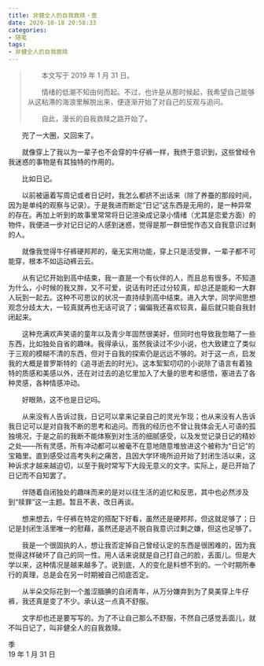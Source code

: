 ```yaml
---
title: 非健全人的自我救赎・壹
date: 2020-10-18 20:58:33
categories: 
- 随笔
tags: 
- 非健全人的自我救赎
---
```


> 　　本文写于 2019 年 1 月 31 日。
>
> 　　情绪的低潮不知由何而起。不过，也许是从那时候起，我希望自己能够从这粘滞的海浪里解脱出来，便逐渐开始了对自己的反观与追问。
>
> 　　自此，漫长的自我救赎之路开始了。

　　兜了一大圈，又回来了。  

　　就像穿上了我以为一辈子也不会穿的牛仔裤一样，我终于意识到，这些曾经令我迷惑的事物是有其独特的作用的。

　　比如日记。

<!--more-->

　　以前被逼着写周记或者日记时，我怎么都挤不出话来（除了养蚕的那段时间，因为是单纯的观察与记录）。于是我进而断定“日记”这东西是无用的，是一种异常的存在。再加上听到的故事里常常将日记渲染成记录小情绪（尤其是恋爱方面）的物件，我便进一步对记日记的人感到迷惑，觉得是那一群忸怩作态又自我意识过剩的人。

　　就像我觉得牛仔裤硬邦邦的，毫无实用功能，穿上只是活受罪，一辈子都不可能穿，根本不如运动裤云云。

　　从有记忆开始到高中结束，我一直是一个有伙伴的人，而且总有很多。不知道为什么，小时候的我又胖，又不可爱，说话有时还过分较真，却总还是能和一大群人玩到一起去。这种不可思议的状况一直持续到高中结束。进入大学，同学间思想观念分歧太大，一较真就再也无话可说了；偏偏我还喜欢较真，最后就只能自我封闭起来。

　　这种充满欢声笑语的童年以及青少年固然很美好，但同时也导致我忽略了一些东西，比如独处自省的趣味。我得承认，虽然我读过不少小说，也大致建立了类似于三观的模糊不清的东西，但对于自我的探索仍是远远不够的。对于这一点，启发我的大概是普罗斯特的《追寻逝去的时光》。这本絮絮叨叨的小说除了语言有着独特的质感和美感以外，还在对过去的追忆里加入了大量的思考和感悟，塞进去了各种灵感，各种情感冲动。

　　好眼熟，这不也是日记吗。

　　从来没有人告诉过我，日记可以拿来记录自己的灵光乍现；也从来没有人告诉我日记可以是对自我不断的思考和追问。而我的经历也不曾让我体会无人可语的孤独境况，于是之前的我断不能体察到对生活的细腻感受，以及发觉记录日记的精妙之处——所有灵感，所有冲动都可以被毫不在意地随意堆放进这个被称为“日记”的宝箱里。直到感受过高考失利之痛苦，且因大学环境所迫开始了封闭生活以来，这种诉求才越来越迫切，以至于我时常写下大段无意义的文字。实际上，是已开始了日记而不自知罢了。

　　伴随着自闭独处的趣味而来的是对以往生活的追忆和反思，其中也必然涉及到“赎罪”这一主题。暂且不表，改日再谈。

　　想来想去，牛仔裤在特定的搭配下好看，虽然还是硬邦邦，但这就足够了；日记是封闭生活里唯一的慰藉，虽然还是逃不脱自我意识过剩之嫌，但这也足够了。

　　我是一个很固执的人，想让我否定掉自己曾经认定的东西是很困难的，因为我觉得这样破坏了自己的同一性。用人话来说就是自己打自己的脸，丢面儿。但是大学以来，这种情况是越来越多了。说到底，人的变化是料想不到的。一个时期所奉行的真理，总是会在另一时期被自己彻底否定。

　　从半朵交际花到一个羞涩腼腆的自闭青年，从万分嫌弃到为了臭美穿上牛仔裤，我还真是变了不少。承认这一点真不舒服。

　　文字却也还是要写写的。为了不让自己那么不舒服，不然自己感觉丢面儿，就不叫日记了，叫非健全人的自我救赎。

季  
19 年 1 月 31 日
